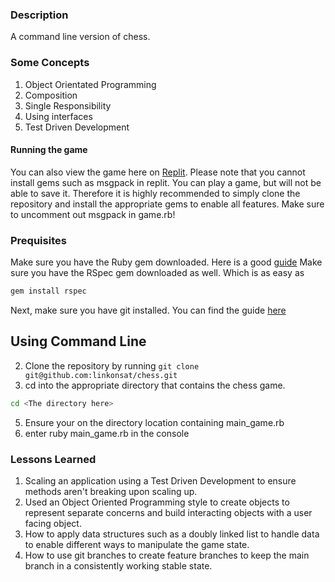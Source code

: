 ### Description
A command line version of chess.
### Some Concepts
<ol>
  <li>Object Orientated Programming</li>
  <li>Composition</li>
  <li>Single Responsibility</li>
  <li>Using interfaces</li>
  <li>Test Driven Development</li>

</ol>

#### Running the game
You can also view the game here on [Replit](https://replit.com/@linkonsat/chess-4#.replit). Please note that you cannot install gems such as msgpack in replit. You can play a game, but will not be able to save it. Therefore it is highly recommended to simply clone the repository and install the appropriate gems to enable all features. Make sure to uncomment out msgpack in game.rb!

### Prequisites 
Make sure you have the Ruby gem downloaded. Here is a good [guide](https://linuxize.com/post/how-to-install-ruby-on-ubuntu-20-04/)
Make sure you have the RSpec gem downloaded as well. Which is as easy as 

~~~bash
gem install rspec
~~~

Next, make sure you have git installed. You can find the guide [here](https://git-scm.com/book/en/v2/Getting-Started-Installing-Git)
## Using Command Line
2. Clone the repository by running `git clone git@github.com:linkonsat/chess.git`
3. cd into the appropriate directory that contains the chess game.

~~~bash
cd <The directory here>
~~~

5. Ensure your on the directory location containing main_game.rb 
6. enter ruby main_game.rb in the console 

### Lessons Learned
1. Scaling an application using a Test Driven Development to ensure methods aren't breaking upon scaling up.
2. Used an Object Oriented Programming style to create objects to represent separate concerns and build interacting objects with a user facing object.
3. How to apply data structures such as a doubly linked list to handle data to enable different ways to manipulate the game state.
4. How to use git branches to create feature branches to keep the main branch in a consistently working stable state.

